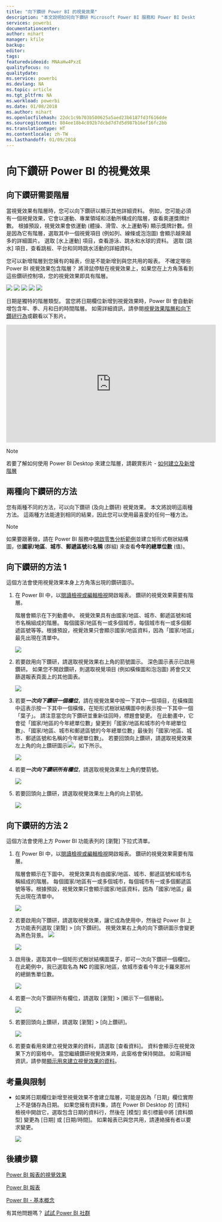 ```yaml
---
title: "向下鑽研 Power BI 的視覺效果"
description: "本文說明如何向下鑽研 Microsoft Power BI 服務和 Power BI Desktop 的視覺效果。"
services: powerbi
documentationcenter: 
author: mihart
manager: kfile
backup: 
editor: 
tags: 
featuredvideoid: MNAaHw4PxzE
qualityfocus: no
qualitydate: 
ms.service: powerbi
ms.devlang: NA
ms.topic: article
ms.tgt_pltfrm: NA
ms.workload: powerbi
ms.date: 01/08/2018
ms.author: mihart
ms.openlocfilehash: 22dc1c9b703b500625a5aed23b6187fd3f616dde
ms.sourcegitcommit: 804ee18b4c892b7dcbd7d7d5d987b16ef16fc2bb
ms.translationtype: HT
ms.contentlocale: zh-TW
ms.lasthandoff: 01/09/2018
---
```

# <a name="drill-down-in-a-visualization-in-power-bi"></a>向下鑽研 Power BI 的視覺效果
## <a name="drill-down-requires-a-hierarchy"></a>向下鑽研需要階層
當視覺效果有階層時，您可以向下鑽研以顯示其他詳細資料。 例如，您可能必須有一個視覺效果，它會以運動、專業領域和活動所構成的階層，查看奧運獎牌計數。 根據預設，視覺效果會依運動 (體操、滑雪、水上運動等) 顯示獎牌計數。但是因為它有階層，選取其中一個視覺項目 (例如列、線條或泡泡圖) 會顯示越來越多的詳細圖片。 選取 [水上運動] 項目，查看游泳、跳水和水球的資料。  選取 [跳水] 項目，查看跳板、平台和同時跳水活動的詳細資料。

您可以新增階層到您擁有的報表，但是不能新增到與您共用的報表。
不確定哪些 Power BI 視覺效果包含階層？  將滑鼠停駐在視覺效果上，如果您在上方角落看到這些鑽研控制項，您的視覺效果即具有階層。

![](media/power-bi-visualization-drill-down/power-bi-drill-icon4.png)  ![](media/power-bi-visualization-drill-down/power-bi-drill-icon2.png)  ![](media/power-bi-visualization-drill-down/power-bi-drill-icon3.png)
![](media/power-bi-visualization-drill-down/power-bi-drill-icon5.png) ![](media/power-bi-visualization-drill-down/power-bi-drill-icon6.png)  

日期是獨特的階層類型。 當您將日期欄位新增到視覺效果時，Power BI 會自動新增包含年、季、月和日的時間階層。 如需詳細資訊，請參閱[視覺效果階層和向下鑽研行為](guided-learning/visualizations.yml#step-18)或觀看以下影片。

  <iframe width="560" height="315" src="https://www.youtube.com/embed/MNAaHw4PxzE?list=PL1N57mwBHtN0JFoKSR0n-tBkUJHeMP2cP" frameborder="0" allowfullscreen></iframe>

> [!NOTE]
> 若要了解如何使用 Power BI Desktop 來建立階層，請觀賞影片 - [如何建立及新增階層](https://youtu.be/q8WDUAiTGeU)
> 
> 

## <a name="two-methods-to-drill-down"></a>兩種向下鑽研的方法
您有兩種不同的方法，可以向下鑽研 (及向上鑽研) 視覺效果。  本文將說明這兩種方法。 這兩種方法能達到相同的結果，因此您可以使用最喜愛的任何一種方法。

> [!NOTE]
> 如果要跟著做，請在 Power BI 服務中[開啟零售分析範例](sample-datasets.md)並建立矩形式樹狀結構圖，依**國家/地區**、**城市**、**郵遞區號**和**名稱** (群組) 來查看**今年的總單位數** (值)。  
> 
> 

## <a name="method-1-for-drill-down"></a>向下鑽研的方法 1
這個方法會使用視覺效果本身上方角落出現的鑽研圖示。

1. 在 Power BI 中，以[閱讀檢視或編輯檢視](service-reading-view-and-editing-view.md)開啟報表。 鑽研的視覺效果需要有階層。 
   
   階層會顯示在下列動畫中。  視覺效果具有由國家/地區、城市、郵遞區號和城市名稱組成的階層。 每個國家/地區有一或多個城市，每個城市有一或多個郵遞區號等等。根據預設，視覺效果只會顯示國家/地區資料，因為「國家/地區」最先出現在清單中。
   
   ![](media/power-bi-visualization-drill-down/power-bi-hierarcy-list.png)
2. 若要啟用向下鑽研，請選取視覺效果右上角的箭號圖示。 深色圖示表示已啟用鑽研。 如果您不開啟鑽研，則選取視覺項目 (例如橫條圖和泡泡圖) 將會交叉篩選報表頁面上的其他圖表。    
   
   ![](media/power-bi-visualization-drill-down/power-bi-drill-icon.png)
3. 若要***一次向下鑽研一個欄位***，請在視覺效果中按一下其中一個項目，在橫條圖中這表示按一下其中一個橫條，在矩形式樹狀結構圖中則表示按一下其中一個「葉子」。 請注意當您向下鑽研並重新往回時，標題會變更。 在此動畫中，它會從「國家/地區的今年總單位數」變更到「國家/地區和城市的今年總單位數」、「國家/地區、城市和郵遞區號的今年總單位數」最後到「國家/地區、城市、郵遞區號和名稱的今年總單位數」。 若要回頭向上鑽研，請選取視覺效果左上角的向上鑽研圖示![](media/power-bi-visualization-drill-down/power-bi-drill-icon5.png)，如下所示。
   
   ![](media/power-bi-visualization-drill-down/drill.gif)
4. 若要***一次向下鑽研所有欄位***，請選取視覺效果左上角的雙箭號。
   
   ![](media/power-bi-visualization-drill-down/pbi_drillall.png)
5. 若要回頭向上鑽研，請選取視覺效果左上角的向上箭號。
   
   ![](media/power-bi-visualization-drill-down/pbi_drillup2.png)

## <a name="method-2-for-drill-down"></a>向下鑽研的方法 2
這個方法會使用上方 Power BI 功能表列的 [瀏覽] 下拉式清單。

1. 在 Power BI 中，以[閱讀檢視或編輯檢視](service-reading-view-and-editing-view.md)開啟報表。 鑽研的視覺效果需要有階層。 
   
   階層會顯示在下圖中。  視覺效果具有由國家/地區、城市、郵遞區號和城市名稱組成的階層。 每個國家/地區有一或多個城市，每個城市有一或多個郵遞區號等等。根據預設，視覺效果只會顯示國家/地區資料，因為「國家/地區」最先出現在清單中。
   
   ![](media/power-bi-visualization-drill-down/power-bi-hierarcy-list.png)
2. 若要啟用向下鑽研，請選取視覺效果，讓它成為使用中，然後從 Power BI 上方功能表列選取 [瀏覽] > [向下鑽研]。 視覺效果右上角的向下鑽研圖示會變更為黑色背景。 ![](media/power-bi-visualization-drill-down/power-bi-drill-icon2.png)  
   
   ![](media/power-bi-visualization-drill-down/power-bi-explore2.png)
3. 啟用後，選取其中一個矩形式樹狀結構圖葉子，即可一次向下鑽研一個欄位。 在此範例中，我已選取名為 **NC** 的國家/地區，依城市查看今年北卡羅來那州的總銷售單位數。
   
   ![](media/power-bi-visualization-drill-down/power-bi-drilldown-1.png)
4. 若要一次向下鑽研所有欄位，請選取 [瀏覽] > [顯示下一個層級]。
   
   ![](media/power-bi-visualization-drill-down/power-bi-show-next-level.png)
5. 若要回頭向上鑽研，請選取 [瀏覽] > [向上鑽研]。
   
   ![](media/power-bi-visualization-drill-down/power-bi-drill-up2.png)
6. 若要查看用來建立視覺效果的資料，請選取 [查看資料]。 資料會顯示在視覺效果下方的窗格中。 當您繼續鑽研視覺效果時，此窗格會保持開啟。 如需詳細資訊，請參閱[顯示用來建立視覺效果的資料](service-reports-show-data.md)。

## <a name="considerations-and-limitations"></a>考量與限制
* 如果將日期欄位新增至視覺效果不會建立階層，可能是因為「日期」欄位實際上不是儲存為日期。 如果您擁有資料集，請在 Power BI Desktop 的 [資料] 檢視中開啟它，選取包含日期的資料行，然後在 [模型] 索引標籤中將 [資料類型] 變更為 [日期] 或 [日期/時間]。 如果報表已與您共用，請連絡擁有者以要求變更。  
  
  ![](media/power-bi-visualization-drill-down/power-bi-change-data-type2.png)

## <a name="next-steps"></a>後續步驟
[Power BI 報表的視覺效果](power-bi-report-visualizations.md)

[Power BI 報表](service-reports.md)

[Power BI - 基本概念](service-basic-concepts.md)

有其他問題嗎？ [試試 Power BI 社群](http://community.powerbi.com/)

